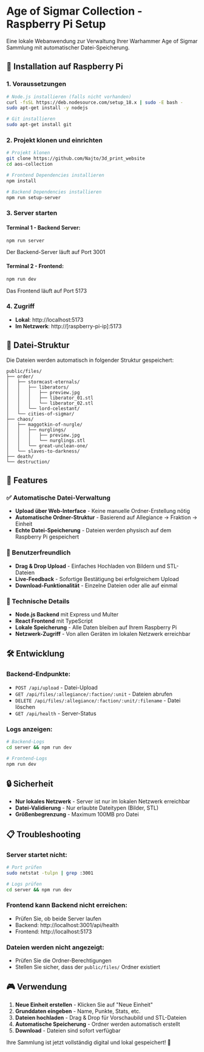 # Age of Sigmar Collection - Raspberry Pi Setup

Eine lokale Webanwendung zur Verwaltung Ihrer Warhammer Age of Sigmar Sammlung mit automatischer Datei-Speicherung.

## 🚀 Installation auf Raspberry Pi

### 1. Voraussetzungen
```bash
# Node.js installieren (falls nicht vorhanden)
curl -fsSL https://deb.nodesource.com/setup_18.x | sudo -E bash -
sudo apt-get install -y nodejs

# Git installieren
sudo apt-get install git
```

### 2. Projekt klonen und einrichten
```bash
# Projekt klonen
git clone https://github.com/Najto/3d_print_website
cd aos-collection

# Frontend Dependencies installieren
npm install

# Backend Dependencies installieren
npm run setup-server
```

### 3. Server starten

#### Terminal 1 - Backend Server:
```bash
npm run server
```
Der Backend-Server läuft auf Port 3001

#### Terminal 2 - Frontend:
```bash
npm run dev
```
Das Frontend läuft auf Port 5173

### 4. Zugriff
- **Lokal**: http://localhost:5173
- **Im Netzwerk**: http://[raspberry-pi-ip]:5173

## 📁 Datei-Struktur

Die Dateien werden automatisch in folgender Struktur gespeichert:

```
public/files/
├── order/
│   ├── stormcast-eternals/
│   │   ├── liberators/
│   │   │   ├── preview.jpg
│   │   │   ├── liberator_01.stl
│   │   │   └── liberator_02.stl
│   │   └── lord-celestant/
│   └── cities-of-sigmar/
├── chaos/
│   ├── maggotkin-of-nurgle/
│   │   ├── nurglings/
│   │   │   ├── preview.jpg
│   │   │   └── nurglings.stl
│   │   └── great-unclean-one/
│   └── slaves-to-darkness/
├── death/
└── destruction/
```

## 🎯 Features

### ✅ Automatische Datei-Verwaltung
- **Upload über Web-Interface** - Keine manuelle Ordner-Erstellung nötig
- **Automatische Ordner-Struktur** - Basierend auf Allegiance → Fraktion → Einheit
- **Echte Datei-Speicherung** - Dateien werden physisch auf dem Raspberry Pi gespeichert

### 📱 Benutzerfreundlich
- **Drag & Drop Upload** - Einfaches Hochladen von Bildern und STL-Dateien
- **Live-Feedback** - Sofortige Bestätigung bei erfolgreichem Upload
- **Download-Funktionalität** - Einzelne Dateien oder alle auf einmal

### 🔧 Technische Details
- **Node.js Backend** mit Express und Multer
- **React Frontend** mit TypeScript
- **Lokale Speicherung** - Alle Daten bleiben auf Ihrem Raspberry Pi
- **Netzwerk-Zugriff** - Von allen Geräten im lokalen Netzwerk erreichbar

## 🛠️ Entwicklung

### Backend-Endpunkte:
- `POST /api/upload` - Datei-Upload
- `GET /api/files/:allegiance/:faction/:unit` - Dateien abrufen
- `DELETE /api/files/:allegiance/:faction/:unit/:filename` - Datei löschen
- `GET /api/health` - Server-Status

### Logs anzeigen:
```bash
# Backend-Logs
cd server && npm run dev

# Frontend-Logs
npm run dev
```

## 🔒 Sicherheit

- **Nur lokales Netzwerk** - Server ist nur im lokalen Netzwerk erreichbar
- **Datei-Validierung** - Nur erlaubte Dateitypen (Bilder, STL)
- **Größenbegrenzung** - Maximum 100MB pro Datei

## 📋 Troubleshooting

### Server startet nicht:
```bash
# Port prüfen
sudo netstat -tulpn | grep :3001

# Logs prüfen
cd server && npm run dev
```

### Frontend kann Backend nicht erreichen:
- Prüfen Sie, ob beide Server laufen
- Backend: http://localhost:3001/api/health
- Frontend: http://localhost:5173

### Dateien werden nicht angezeigt:
- Prüfen Sie die Ordner-Berechtigungen
- Stellen Sie sicher, dass der `public/files/` Ordner existiert

## 🎮 Verwendung

1. **Neue Einheit erstellen** - Klicken Sie auf "Neue Einheit"
2. **Grunddaten eingeben** - Name, Punkte, Stats, etc.
3. **Dateien hochladen** - Drag & Drop für Vorschaubild und STL-Dateien
4. **Automatische Speicherung** - Ordner werden automatisch erstellt
5. **Download** - Dateien sind sofort verfügbar

Ihre Sammlung ist jetzt vollständig digital und lokal gespeichert! 🎉
